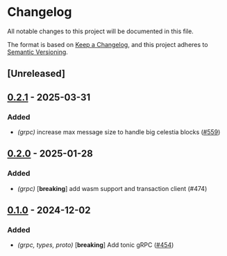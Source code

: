 # Changelog

All notable changes to this project will be documented in this file.

The format is based on [Keep a Changelog](https://keepachangelog.com/en/1.0.0/),
and this project adheres to [Semantic Versioning](https://semver.org/spec/v2.0.0.html).

## [Unreleased]

## [0.2.1](https://github.com/eigerco/lumina/compare/celestia-grpc-macros-v0.2.0...celestia-grpc-macros-v0.2.1) - 2025-03-31

### Added

- *(grpc)* increase max message size to handle big celestia blocks ([#559](https://github.com/eigerco/lumina/pull/559))

## [0.2.0](https://github.com/eigerco/lumina/compare/celestia-grpc-macros-v0.1.0...celestia-grpc-macros-v0.2.0) - 2025-01-28

### Added

- *(grpc)* [**breaking**] add wasm support and transaction client (#474)

## [0.1.0](https://github.com/eigerco/lumina/releases/tag/celestia-grpc-macros-v0.1.0) - 2024-12-02

### Added

- *(grpc, types, proto)* [**breaking**] Add tonic gRPC ([#454](https://github.com/eigerco/lumina/pull/454))
